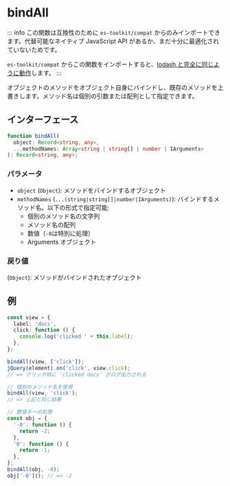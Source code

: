 # bindAll

::: info
この関数は互換性のために `es-toolkit/compat` からのみインポートできます。代替可能なネイティブ JavaScript API があるか、まだ十分に最適化されていないためです。

`es-toolkit/compat` からこの関数をインポートすると、[lodash と完全に同じように動作](../../../compatibility.md)します。
:::

オブジェクトのメソッドをオブジェクト自身にバインドし、既存のメソッドを上書きします。メソッド名は個別の引数または配列として指定できます。

## インターフェース

```typescript
function bindAll(
  object: Record<string, any>,
  ...methodNames: Array<string | string[] | number | IArguments>
): Record<string, any>;
```

### パラメータ

- `object` (`Object`): メソッドをバインドするオブジェクト
- `methodNames` (`...(string|string[]|number|IArguments)`): バインドするメソッド名。以下の形式で指定可能:
  - 個別のメソッド名の文字列
  - メソッド名の配列
  - 数値（`-0`は特別に処理）
  - Arguments オブジェクト

### 戻り値

(`Object`): メソッドがバインドされたオブジェクト

## 例

```typescript
const view = {
  label: 'docs',
  click: function () {
    console.log('clicked ' + this.label);
  },
};

bindAll(view, ['click']);
jQuery(element).on('click', view.click);
// => クリック時に 'clicked docs' がログ出力される

// 個別のメソッド名を使用
bindAll(view, 'click');
// => 上記と同じ結果

// 数値キーの処理
const obj = {
  '-0': function () {
    return -2;
  },
  '0': function () {
    return -1;
  },
};
bindAll(obj, -0);
obj['-0'](); // => -2
```
